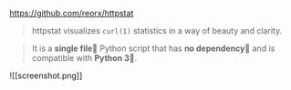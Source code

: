 https://github.com/reorx/httpstat

> httpstat visualizes `curl(1)` statistics in a way of beauty and clarity.

> It is a **single file🌟** Python script that has **no dependency👏** and is compatible with **Python 3🍻**.

![[screenshot.png]]
